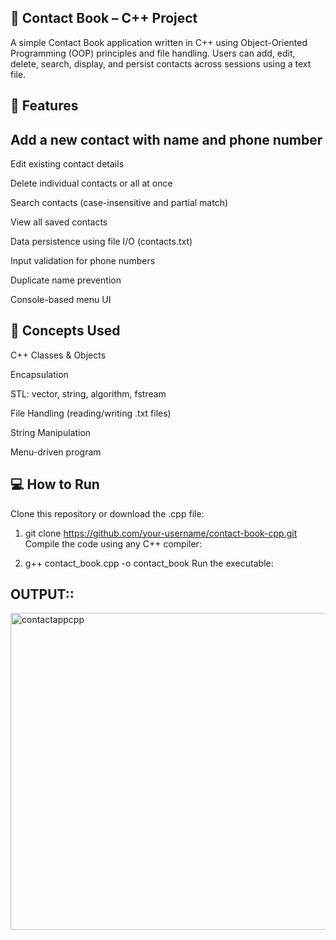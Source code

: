 <h2>📘 Contact Book – C++ Project</h2>
A simple Contact Book application written in C++ using Object-Oriented Programming (OOP) principles and file handling. Users can add, edit, delete, search, display, and persist contacts across sessions using a text file.

<h2>🚀 Features</h2>
<h2>Add a new contact with name and phone number</h2>

Edit existing contact details

Delete individual contacts or all at once

Search contacts (case-insensitive and partial match)

View all saved contacts

Data persistence using file I/O (contacts.txt)

Input validation for phone numbers

Duplicate name prevention

Console-based menu UI

<h2>🧠 Concepts Used </h2>
C++ Classes & Objects

Encapsulation

STL: vector, string, algorithm, fstream

File Handling (reading/writing .txt files)

String Manipulation

Menu-driven program

<h2>💻 How to Run</h2>
Clone this repository or download the .cpp file:


1. git clone https://github.com/your-username/contact-book-cpp.git
Compile the code using any C++ compiler:


2. g++ contact_book.cpp -o contact_book
Run the executable:


<h2>OUTPUT::</h2>

<img width="783" height="507" alt="contactappcpp" src="https://github.com/user-attachments/assets/489f9926-1b7c-48fc-a10f-0514e1fd77d0" />



